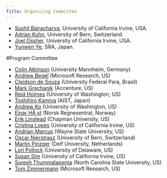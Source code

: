 ```yaml
---
Title: Organizing Committee
---
```



- [Sushil Bajracharya](http://www.ics.uci.edu/~sbajrach), University of California Irvine, USA.
-  [Adrian Kuhn](%base_url%/wiki/alumni/adriankuhn), University of Bern, Switzerland.
-  [Joel Ossher](http://www.ics.uci.edu/~jossher/), University of California Irvine, USA.
- [Yunwen Ye](%20http://www.sra.co.jp/people/ye), SRA, Japan. 

#Program Committee


-  [Colin Atkinson](http://swt.informatik.uni-mannheim.de/group/colin_atkinson/index.html) (University Mannheim, Germany)
-  [Andrew Begel](http://research.microsoft.com/~abegel/) (Microsoft Research, US)
-  [Cleidson de Souza](http://www.ufpa.br/cdesouza) (University Federal Para, Brasil)
-  [Mark Grechanik](http://www.cs.uic.edu/~drmark/) (Accenture, US)
-  [Reid Holmes](http://pages.cpsc.ucalgary.ca/~rtholmes/) (University of Washington, US)
-  [Toshihiro Kamiya](http://sel.ist.osaka-u.ac.jp/~kamiya/) (AIST, Japan)
-  [Andrew Ko](http://faculty.washington.edu/ajko/) (University of Washington, US)
-  [Einar HÃ¸st](http://www.nr.no/~einarwh/) (Norsk Regnesentral, Norway) 
-  [Erik Linstead](http://www1.chapman.edu/~linstead/) (Chapman University, US)
-  [Cristina Lopes](http://www.ics.uci.edu/~lopes/) (University of California Irvine, US)
-  [Andrian Marcus](http://www.cs.wayne.edu/~amarcus/) (Wayne State University, US)
-  [Oscar Nierstrasz](%base_url%/staff/oscar) (University of Bern, Switzerland)
-  [Martin Pinzger](http://swerl.tudelft.nl/bin/view/MartinPinzger/WebHome) (Delf University, Netherlands)
-  [Lori Pollock](http://www.cis.udel.edu/~pollock/) (University of Delaware, US)
-  [Susan Sim](http://www.ics.uci.edu/~ses/) (University of California Irvine, US)
-  [Suresh Thummalapenta](http://www4.ncsu.edu/~sthumma/) (North Carolina State University, US)
-  [Tom Zimmermann](http://thomas-zimmermann.com) (Microsoft Research, US)
